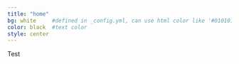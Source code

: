 ```yaml
---
title: "home"
bg: white     #defined in _config.yml, can use html color like '#010101'
color: black  #text color
style: center
---
```


Test